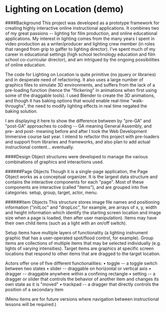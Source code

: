 # Lighting on Location (demo)

####Background
This project was developed as a prototype framework for creating highly interactive online instructional applications.  It combines two of my great passions -- lighting for film production, and online educational applications.  My interest in lighting comes from the many years I spent in video production as a writer/producer and lighting crew member (in roles that ranged from grip to gaffer to lighting director).  I've spent much of my career in educational settings (high school technology education and film school co-curricular director), and am intrigued by the ongoing possibilities of online education.

The code for Lighting on Location is quite primitive (no jquery or libraries) and in desperate need of refactoring.  It also uses a large number of graphics files to simulate 3D environments, and suffers from the lack of a pre-loading function (hence the "flickering" in animations when first using some of the draggable tools).  I used Blender to create the 3D animations, and though it has baking options that would enable real-time "walk-throughs", the need to modify lighting effects in real time negated the baking solution.  

I am displaying it here to show the difference between by "pre-GA" and "post-GA" approaches to coding -- GA meaning General Assembly, and pre- and post- meaning before and after I took the Web Development Immersive course last year.  I intend to refactor this project with pre-loaders and support from libraries and frameworks, and also plan to add actual instructional content... eventually.

####Design
Object structures were developed to manage the various combinations of graphics and interactions used.

######Page Objects
Though it is a single-page application, the Page Object works as a conceptual organizer.  It is the largest data structure and contains the interactive components for each "page".  Most of these components are interactive (called "items"), and are grouped into five categories: setup, group, target, actor, menu.  

######Item Objects
This structure stores image file names and positioning information ("initLoc" and "dropLoc", for example, are arrays of x, y, width and height information which identify the starting screen location and image size when a page is loaded, then after user manipulation).  Items may have their own child items (such as a light with an on/off switch).

Setup items have multiple layers of functionality (a lighting instrument graphic that has a user-operated spot/flood control, for example).  Group items are collections of multiple items that may be selected individually (e.g. lights of varying intensities).  Target items are graphics at specific screen locations that respond to other items that are dragged to the target location.  

Actors offer one of five different functionalities: 
  • toggle -- a toggle switch between two states
  • slider -- draggable on horizontal or vertical axis
  • dragger -- draggable anywhere within a confining rectangle
  • setting -- a dragger or slider that controls the behavior of another item and changes its own state as it is "moved"
  • trackpad -- a dragger that directly controls the position of a secondary item
  
(Menu items are for future versions where navigation between instructional lessons will be required.)
